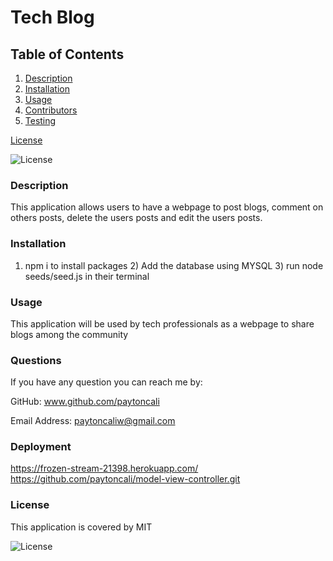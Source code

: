 # Tech Blog

## Table of Contents
  
1. [Description](#description)
2. [Installation](#installation)
3. [Usage](#usage)
4. [Contributors](#contributors)
5. [Testing](#testing)


[License](#license)


![License](https://img.shields.io/badge/License-MIT-green.svg)

### Description
This application allows users to have a webpage to post blogs, comment on others posts, delete the users posts and edit the users posts.
  
### Installation
1) npm i to install packages 2) Add the database using MYSQL 3) run node seeds/seed.js in their terminal
  
### Usage
This application will be used by tech professionals as a webpage to share blogs among the community
  
### Questions

If you have any question you can reach me by: 

GitHub: www.github.com/paytoncali

Email Address: paytoncaliw@gmail.com

### Deployment
https://frozen-stream-21398.herokuapp.com/
https://github.com/paytoncali/model-view-controller.git

### License
This application is covered by MIT

![License](https://img.shields.io/badge/License-MIT-green.svg)